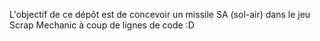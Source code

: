 L'objectif de ce dépôt est de concevoir un missile SA (sol-air) dans le jeu Scrap Mechanic à coup de lignes de code :D